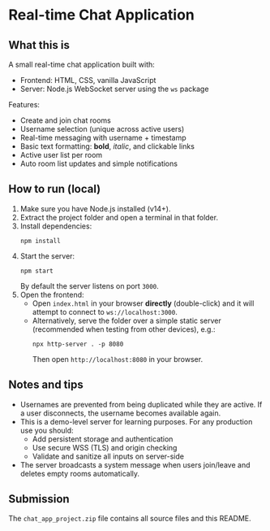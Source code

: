 # Real-time Chat Application

## What this is
A small real-time chat application built with:
- Frontend: HTML, CSS, vanilla JavaScript
- Server: Node.js WebSocket server using the `ws` package

Features:
- Create and join chat rooms
- Username selection (unique across active users)
- Real-time messaging with username + timestamp
- Basic text formatting: **bold**, *italic*, and clickable links
- Active user list per room
- Auto room list updates and simple notifications

## How to run (local)

1. Make sure you have Node.js installed (v14+).
2. Extract the project folder and open a terminal in that folder.
3. Install dependencies:
   ```
   npm install
   ```
4. Start the server:
   ```
   npm start
   ```
   By default the server listens on port `3000`.
5. Open the frontend:
   - Open `index.html` in your browser **directly** (double-click) and it will attempt to connect to `ws://localhost:3000`.
   - Alternatively, serve the folder over a simple static server (recommended when testing from other devices), e.g.:
     ```
     npx http-server . -p 8080
     ```
     Then open `http://localhost:8080` in your browser.

## Notes and tips
- Usernames are prevented from being duplicated while they are active. If a user disconnects, the username becomes available again.
- This is a demo-level server for learning purposes. For any production use you should:
  - Add persistent storage and authentication
  - Use secure WSS (TLS) and origin checking
  - Validate and sanitize all inputs on server-side
- The server broadcasts a system message when users join/leave and deletes empty rooms automatically.

## Submission
The `chat_app_project.zip` file contains all source files and this README.
